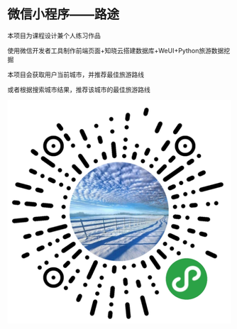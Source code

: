 # 微信小程序——路途

本项目为课程设计兼个人练习作品

使用微信开发者工具制作前端页面+知晓云搭建数据库+WeUI+Python旅游数据挖掘

本项目会获取用户当前城市，并推荐最佳旅游路线

或者根据搜索城市结果，推荐该城市的最佳旅游路线

![avatar](./mocks/QR_code.jpg)